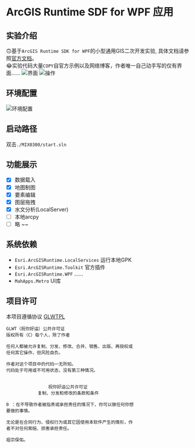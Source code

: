 # ArcGIS Runtime SDF for WPF 应用

## 实验介绍
  🙃基于`ArcGIS Runtime SDK for WPF`的小型通用GIS二次开发实验, 具体文档请参照[官方文档](https://developers.arcgis.com/net/latest/wpf/guide/guide-home.htm)。  
  😂实验代码大量`COPY`自官方示例以及网络博客，作者唯一自己动手写的仅有界面......
  ![界面](https://github.com/soitwater/Arcgis-Runtimt-Secondary-Developmen/blob/master/Data/drag.PNG?raw=true)
  ![操作](https://github.com/soitwater/Arcgis-Runtimt-Secondary-Developmen/blob/master/Data/control.gif?raw=true)

## 环境配置
![环境配置](https://github.com/soitwater/Arcgis-Runtimt-Secondary-Developmen/blob/master/Data/help.PNG?raw=true)

## 启动路径
双击`./MIX0300/start.sln`

## 功能展示
- [x] 数据载入
- [x] 地图制图
- [x] 要素编辑
- [x] 图层拖拽 
- [x] 水文分析(LocalServer)
- [ ] 本地arcpy 
- [ ] 略 ~~

## 系统依赖
- `Esri.ArcGISRuntime.LocalServices`
  运行本地GPK
- `Esri.ArcGISRuntime.Toolkit`
  官方插件
- `Esri.ArcGISRuntime.WPF`
  ......
- `MahApps.Metro`
  UI库

## 项目许可
本项目遵循协议 [GLWTPL](https://github.com/me-shaon/GLWTPL/blob/master/LICENSE)
```
GLWT（祝你好运）公共许可证
版权所有（C）每个人，除了作者

任何人都被允许复制、分发、修改、合并、销售、出版、再授权或
任何其它操作，但风险自负。

作者对这个项目中的代码一无所知。
代码处于可用或不可用状态，没有第三种情况。


                祝你好运公共许可证
            复制、分发和修改的条款和条件

0 ：在不导致作者被指责或承担责任的情况下，你可以做任何你想
要做的事情。

无论是在合同行为、侵权行为或其它因使用本软件产生的情形，作
者不对任何索赔、损害承担责任。

祖宗保佑。
``` 